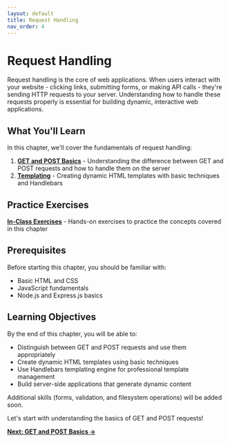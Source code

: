 ```yaml
---
layout: default
title: Request Handling
nav_order: 4
---
```


# Request Handling

Request handling is the core of web applications. When users interact with your website - clicking links, submitting forms, or making API calls - they're sending HTTP requests to your server. Understanding how to handle these requests properly is essential for building dynamic, interactive web applications.

## What You'll Learn

In this chapter, we'll cover the fundamentals of request handling:

1. **[GET and POST Basics](getPostBasics.md)** - Understanding the difference between GET and POST requests and how to handle them on the server
2. **[Templating](templating.md)** - Creating dynamic HTML templates with basic techniques and Handlebars

## Practice Exercises

**[In-Class Exercises](exercises.md)** - Hands-on exercises to practice the concepts covered in this chapter


## Prerequisites

Before starting this chapter, you should be familiar with:
- Basic HTML and CSS
- JavaScript fundamentals
- Node.js and Express.js basics

## Learning Objectives

By the end of this chapter, you will be able to:
- Distinguish between GET and POST requests and use them appropriately
- Create dynamic HTML templates using basic techniques
- Use Handlebars templating engine for professional template management
- Build server-side applications that generate dynamic content

Additional skills (forms, validation, and filesystem operations) will be added soon.

Let's start with understanding the basics of GET and POST requests!

**[Next: GET and POST Basics →](getPostBasics.md)**
